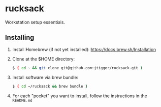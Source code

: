# rucksack

Workstation setup essentials.

## Installing

1. Install Homebrew (if not yet installed): https://docs.brew.sh/Installation

1. Clone at the $HOME directory:

   ```bash
   $ ( cd ~ && git clone git@github.com:jtigger/rucksack.git )
   ```
1. Install software via brew bundle:

   ```bash
   $ ( cd ~/rucksack && brew bundle )
   ```
   
1. For each "pocket" you want to install, follow the instructions in the `README.md`
